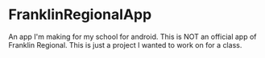 FranklinRegionalApp
===================

An app I'm making for my school for android. This is NOT an official app of Franklin Regional. This is just a project I wanted to work on for a class.
